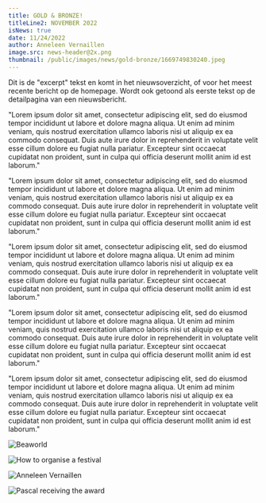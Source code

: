 ```yaml
---
title: GOLD & BRONZE!
titleLine2: NOVEMBER 2022
isNews: true
date: 11/24/2022
author: Anneleen Vernaillen
image.src: news-header@2x.png
thumbnail: /public/images/news/gold-bronze/1669749830240.jpeg
---
```


Dit is de "excerpt" tekst en komt in het nieuwsoverzicht, of voor het meest recente bericht op de homepage.
Wordt ook getoond als eerste tekst op de detailpagina van een nieuwsbericht.

"Lorem ipsum dolor sit amet, consectetur adipiscing elit, sed do eiusmod tempor incididunt ut labore et dolore magna aliqua. Ut enim ad minim veniam, quis nostrud exercitation ullamco laboris nisi ut aliquip ex ea commodo consequat. Duis aute irure dolor in reprehenderit in voluptate velit esse cillum dolore eu fugiat nulla pariatur. Excepteur sint occaecat cupidatat non proident, sunt in culpa qui officia deserunt mollit anim id est laborum."
<!--more-->

<div class="col-left">

"Lorem ipsum dolor sit amet, consectetur adipiscing elit, sed do eiusmod tempor incididunt ut labore et dolore magna aliqua. Ut enim ad minim veniam, quis nostrud exercitation ullamco laboris nisi ut aliquip ex ea commodo consequat. Duis aute irure dolor in reprehenderit in voluptate velit esse cillum dolore eu fugiat nulla pariatur. Excepteur sint occaecat cupidatat non proident, sunt in culpa qui officia deserunt mollit anim id est laborum."

"Lorem ipsum dolor sit amet, consectetur adipiscing elit, sed do eiusmod tempor incididunt ut labore et dolore magna aliqua. Ut enim ad minim veniam, quis nostrud exercitation ullamco laboris nisi ut aliquip ex ea commodo consequat. Duis aute irure dolor in reprehenderit in voluptate velit esse cillum dolore eu fugiat nulla pariatur. Excepteur sint occaecat cupidatat non proident, sunt in culpa qui officia deserunt mollit anim id est laborum."

"Lorem ipsum dolor sit amet, consectetur adipiscing elit, sed do eiusmod tempor incididunt ut labore et dolore magna aliqua. Ut enim ad minim veniam, quis nostrud exercitation ullamco laboris nisi ut aliquip ex ea commodo consequat. Duis aute irure dolor in reprehenderit in voluptate velit esse cillum dolore eu fugiat nulla pariatur. Excepteur sint occaecat cupidatat non proident, sunt in culpa qui officia deserunt mollit anim id est laborum."

"Lorem ipsum dolor sit amet, consectetur adipiscing elit, sed do eiusmod tempor incididunt ut labore et dolore magna aliqua. Ut enim ad minim veniam, quis nostrud exercitation ullamco laboris nisi ut aliquip ex ea commodo consequat. Duis aute irure dolor in reprehenderit in voluptate velit esse cillum dolore eu fugiat nulla pariatur. Excepteur sint occaecat cupidatat non proident, sunt in culpa qui officia deserunt mollit anim id est laborum."
</div>
<div class="col-right">

![](/images/1669749830240.jpeg "Beaworld")</p>

![](/images/news/gold-bronze/howtoorganiseafestival.png "How to organise a festival")

<div class="col-left">

![Anneleen Vernaillen](/images/news/gold-bronze/1669749832700.jpeg)
</div>
<div class="col-right">

![Pascal receiving the award](/images/news/gold-bronze/1669749831454.jpeg)
</div>
<div class="col-clear"></div>
</div>
<div class="col-clear"></div>


